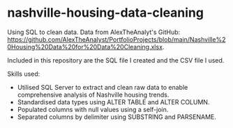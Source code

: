 # nashville-housing-data-cleaning

Using SQL to clean data. Data from AlexTheAnalyt's GitHub: <https://github.com/AlexTheAnalyst/PortfolioProjects/blob/main/Nashville%20Housing%20Data%20for%20Data%20Cleaning.xlsx>.

Included in this repository are the SQL file I created and the CSV file I used.

Skills used:
- Utilised SQL Server to extract and clean raw data to enable comprehensive analysis of Nashville housing trends.
- Standardised data types using ALTER TABLE and ALTER COLUMN.
- Populated columns with null values using a self-join.
- Separated columns by delimiter using SUBSTRING and PARSENAME. 
